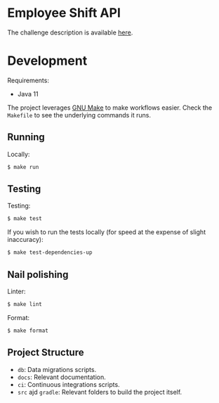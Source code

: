 # Employee Shift API

The challenge description is available [here](docs/challenge.md).

# Development

Requirements:
- Java 11

The project leverages [GNU Make](https://www.gnu.org/software/make/) to make workflows easier. Check the `Makefile` to see
the underlying commands it runs.

## Running

Locally:
```sh
$ make run
```

## Testing

Testing:
```sh
$ make test
```

If you wish to run the tests locally (for speed at the expense of slight inaccuracy):
```sh
$ make test-dependencies-up
```

## Nail polishing

Linter:
```sh
$ make lint
```

Format:
```sh
$ make format
```

## Project Structure

* `db`: Data migrations scripts.
* `docs`: Relevant documentation.
* `ci`: Continuous integrations scripts.
* `src` ajd `gradle`: Relevant folders to build the project itself.
